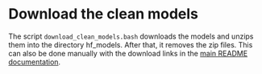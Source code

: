 # Download the clean models

The script ``download_clean_models.bash`` downloads the models and unzips them into the directory hf_models.
After that, it removes the zip files.
This can also be done manually with the download links in the [main README documentation](..#clean-uie-models).